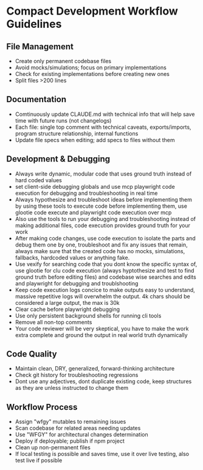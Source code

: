 

# Compact Development Workflow Guidelines

## File Management
- Create only permanent codebase files
- Avoid mocks/simulations; focus on primary implementations
- Check for existing implementations before creating new ones
- Split files >200 lines

## Documentation
- Comtinuously update CLAUDE.md with technical info that will help save time with future runs (not changelogs)
- Each file: single top comment with technical caveats, exports/imports, program structure relationship, internal functions
- Update file specs when editing; add specs to files without them

## Development & Debugging
- Always write dynamic, modular code that uses ground truth instead of hard coded values
- set client-side debugging globals and use mcp playwright code execution for debugging and troubleshooting in real time
- Always hypothesize and troubleshoot ideas before implementing them by using these tools to execute code before implementing them, use glootie code execute and playwright code execution over mcp
- Also use the tools to run your debugging and troubleshooting instead of making additional files, code execution provides ground truth for your work
- After making code changes, use code execution to isolate the parts and debug them one by one, troubleshoot and fix any issues that remain, always make sure that the created code has no mocks, simulations, fallbacks, hardcoded values or anything fake.
- Use vexify for searching code that you dont know the specific syntax of, use glootie for clu code execution (always hyptothesize and test to find ground truth before editing files) and codebase wise searches and edits and playwright for debugging and troublshooting
- Keep code execution logs concice to make outputs easy to understand, massive repetitive logs will overwhelm the output. 4k chars should be considered a large output, the max is 30k
- Clear cache before playwright debugging
- Use only persistent background shells for running cli tools
- Remove all non-top comments
- Your code reviewer will be very skeptical, you have to make the work extra complete and ground the output in real world truth dynamically

## Code Quality
- Maintain clean, DRY, generalized, forward-thinking architecture
- Check git history for troubleshooting regressions
- Dont use any adjectives, dont duplicate existing code, keep structures as they are unless instructed to change them

## Workflow Process
- Assign "wfgy" mutables to remaining issues
- Scan codebase for related areas needing updates
- Use "WFGY" for architectural changes determination
- Deploy if deployable; publish if npm project
- Clean up non-permanent files
- If local testing is possible and saves time, use it over live testing, also test live if possible
  
